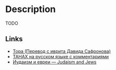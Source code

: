 # Description

TODO


## Links

- [Тора (Перевод с иврита Давида Сафронова)](http://torah.booknik.ru/)
- [ТАНАХ на русском языке с комментариями](https://www.tanachonline.com/)
- [Иудаизм и евреи — Judaism and Jews](https://toldot.com/)
